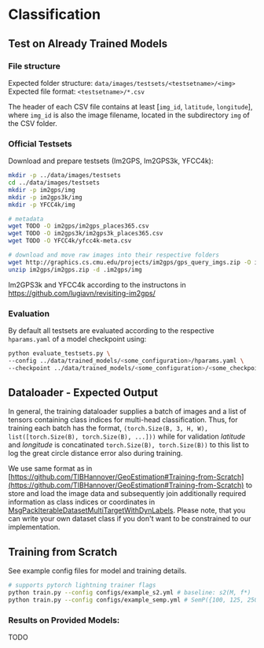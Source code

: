 
# Classification

## Test on Already Trained Models

### File structure

Expected folder structure: `data/images/testsets/<testsetname>/<img>`
Expected file format: `<testsetname>/*.csv`

The header of each CSV file contains at least [`img_id`, `latitude`, `longitude`], where `img_id` is also the image filename, located in the subdirectory `img` of the CSV folder.


### Official Testsets
Download and prepare testsets (Im2GPS, Im2GPS3k, YFCC4k):

```sh
mkdir -p ../data/images/testsets
cd ../data/images/testsets
mkdir -p im2gps/img
mkdir -p im2gps3k/img
mkdir -p YFCC4k/img

# metadata
wget TODO -O im2gps/im2gps_places365.csv
wget TODO -O im2gps3k/im2gps3k_places365.csv
wget TODO -O YFCC4k/yfcc4k-meta.csv

# download and move raw images into their respective folders
wget http://graphics.cs.cmu.edu/projects/im2gps/gps_query_imgs.zip -O im2gps/img2gps.zip
unzip im2gps/im2gps.zip -d .im2gps/img

```
Im2GPS3k and YFCC4k according to the instructons in https://github.com/lugiavn/revisiting-im2gps/

### Evaluation

By default all testsets are evaluated according to the respective `hparams.yaml` of a model checkpoint using:
```sh
python evaluate_testsets.py \
--config ../data/trained_models/<some_configuration>/hparams.yaml \
--checkpoint ../data/trained_models/<some_configuration>/<some_checkpoint>.ckpt
```

## Dataloader - Expected Output

In general, the training dataloader supplies a batch of images and a list of tensors containing class indices for multi-head classification. Thus, for training each batch has the format, `(torch.Size(B, 3, H, W), list([torch.Size(B), torch.Size(B), ...]))` while for validation *latitude* and *longitude* is concatinated `torch.Size(B), torch.Size(B))` to this list to log the great circle distance error also during training.

We use same format as in [https://github.com/TIBHannover/GeoEstimation#Training-from-Scratch](https://github.com/TIBHannover/GeoEstimation#Training-from-Scratch) to store and load the image data and subsequently join additionally required information as class indices or coordinates in [MsgPackIterableDatasetMultiTargetWithDynLabels](datasets/msgpack_dataset.py). 
Please note, that you can write your own dataset class if you don't want to be constrained to our implementation.


## Training from Scratch

See example config files for model and training details.
```sh
# supports pytorch lightning trainer flags
python train.py --config configs/example_s2.yml # baseline: s2(M, f*)
python train.py --config configs/example_semp.yml # SemP({100, 125, 250})
```

### Results on Provided Models:
TODO
